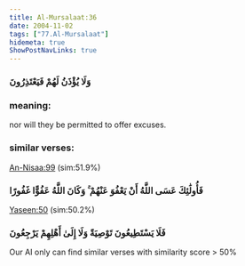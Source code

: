 ```yaml
---
title: Al-Mursalaat:36
date: 2004-11-02
tags: ["77.Al-Mursalaat"]
hidemeta: true 
ShowPostNavLinks: true 
---
```

### وَلَا يُؤْذَنُ لَهُمْ فَيَعْتَذِرُونَ
### meaning: 
nor will they be permitted to offer excuses.
### similar verses: 

[An-Nisaa:99](/4/99) (sim:51.9%)

### فَأُولَٰئِكَ عَسَى اللَّهُ أَنْ يَعْفُوَ عَنْهُمْ ۚ وَكَانَ اللَّهُ عَفُوًّا غَفُورًا

[Yaseen:50](/36/50) (sim:50.2%)

### فَلَا يَسْتَطِيعُونَ تَوْصِيَةً وَلَا إِلَىٰ أَهْلِهِمْ يَرْجِعُونَ

Our AI only can find similar verses with similarity score > 50% 


